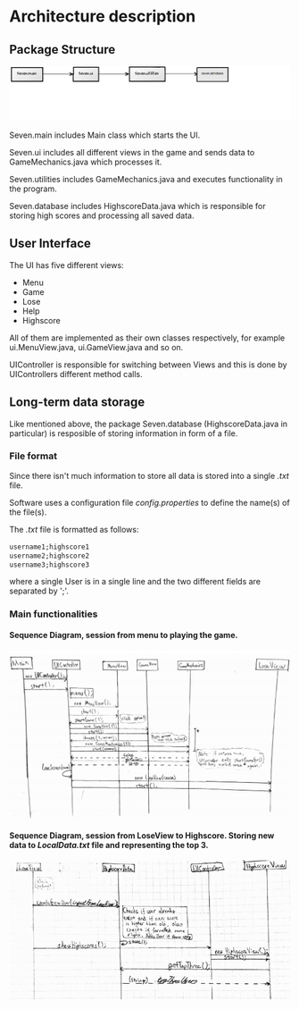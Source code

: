 # Architecture description

## Package Structure  
<img src="https://github.com/kettroni/otm-harjoitustyo/blob/master/Seven/Documentation/Pictures/PackageStructure.png" style="width: 200px,height: 100px;">

Seven.main includes Main class which starts the UI.

Seven.ui includes all different views in the game and sends data to GameMechanics.java which processes it.

Seven.utilities includes GameMechanics.java and executes functionality in the program.

Seven.database includes HighscoreData.java which is responsible for storing high scores and processing all saved data.


## User Interface  
The UI has five different views:
* Menu
* Game
* Lose
* Help
* Highscore

All of them are implemented as their own classes respectively, for example ui.MenuView.java, ui.GameView.java and so on.

UIController is responsible for switching between Views and this is done by UIControllers different method calls.

## Long-term data storage
Like mentioned above, the package Seven.database (HighscoreData.java in particular) is resposible of storing information in form of a file.

### File format
Since there isn't much information to store all data is stored into a single _.txt_ file.

Software uses a configuration file _config.properties_ to define the name(s) of the file(s).

The _.txt_ file is formatted as follows:

```
username1;highscore1
username2;highscore2
username3;highscore3
```

where a single User is in a single line and the two different fields are separated by ';'.

### Main functionalities

#### Sequence Diagram, session from menu to playing the game.  
<img src="https://github.com/kettroni/otm-harjoitustyo/blob/master/Seven/Documentation/Pictures/SequenceDiagram1.png">

#### Sequence Diagram, session from LoseView to Highscore. Storing new data to _LocalData.txt_ file and representing the top 3.
<img src="https://github.com/kettroni/otm-harjoitustyo/blob/master/Seven/Documentation/Pictures/SequenceDiagram2.png">
